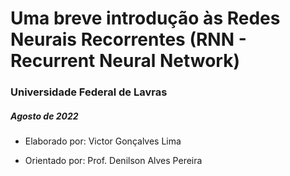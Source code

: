 # Uma breve introdução às Redes Neurais Recorrentes (RNN - Recurrent Neural Network)

### Universidade Federal de Lavras

##### Agosto de 2022

* Elaborado por: Victor Gonçalves Lima

* Orientado por: Prof. Denilson Alves Pereira
